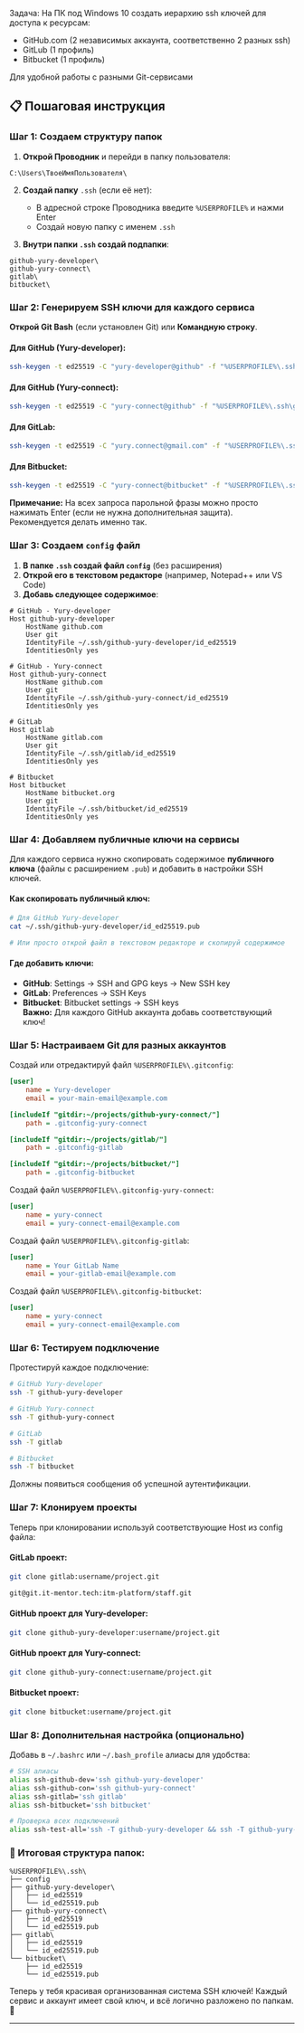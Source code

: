 Задача:
На ПК под Windows 10 создать иерархию ssh ключей для доступа к ресурсам:
- GitHub.com (2 независимых аккаунта, соответственно 2 разных ssh)
- GitLub (1 профиль)
- Bitbucket (1 профиль)

Для удобной работы с разными Git-сервисами

##   📋 Пошаговая инструкция

### Шаг 1: Создаем структуру папок
1. **Открой Проводник** и перейди в папку пользователя:
```text
C:\Users\ТвоеИмяПользователя\
```
  
2. **Создай папку** `.ssh` (если её нет):    
    - В адресной строке Проводника введите `%USERPROFILE%` и нажми Enter        
    - Создай новую папку с именем `.ssh`

3. **Внутри папки `.ssh` создай подпапки**:
```text
github-yury-developer\
github-yury-connect\  
gitlab\
bitbucket\
```

### Шаг 2: Генерируем SSH ключи для каждого сервиса
**Открой Git Bash** (если установлен Git) или **Командную строку**.
#### Для GitHub (**Yury-developer**):
```bash
ssh-keygen -t ed25519 -C "yury-developer@github" -f "%USERPROFILE%\.ssh\github-yury-developer\id_ed25519"
```
#### Для GitHub (**Yury-connect**):
```bash
ssh-keygen -t ed25519 -C "yury-connect@github" -f "%USERPROFILE%\.ssh\github-yury-connect\id_ed25519"
```
#### Для GitLab:
```bash
ssh-keygen -t ed25519 -C "yury.connect@gmail.com" -f "%USERPROFILE%\.ssh\gitlab\id_ed25519"
```
#### Для Bitbucket:
```bash
ssh-keygen -t ed25519 -C "yury-connect@bitbucket" -f "%USERPROFILE%\.ssh\bitbucket\id_ed25519"
```

**Примечание:** На всех запроса парольной фразы можно просто нажимать Enter (если не нужна дополнительная защита). Рекомендуется делать именно так.

### Шаг 3: Создаем `config` файл
1. **В папке `.ssh` создай файл `config`** (без расширения)    
2. **Открой его в текстовом редакторе** (например, Notepad++ или VS Code)    
3. **Добавь следующее содержимое**:    
```config
# GitHub - Yury-developer
Host github-yury-developer
    HostName github.com
    User git
    IdentityFile ~/.ssh/github-yury-developer/id_ed25519
    IdentitiesOnly yes

# GitHub - Yury-connect  
Host github-yury-connect
    HostName github.com
    User git
    IdentityFile ~/.ssh/github-yury-connect/id_ed25519
    IdentitiesOnly yes

# GitLab
Host gitlab
    HostName gitlab.com
    User git
    IdentityFile ~/.ssh/gitlab/id_ed25519
    IdentitiesOnly yes

# Bitbucket
Host bitbucket
    HostName bitbucket.org
    User git
    IdentityFile ~/.ssh/bitbucket/id_ed25519
    IdentitiesOnly yes
```

### Шаг 4: Добавляем публичные ключи на сервисы
Для каждого сервиса нужно скопировать содержимое **публичного ключа** (файлы с расширением `.pub`) и добавить в настройки SSH ключей.

#### Как скопировать публичный ключ:
```bash
# Для GitHub Yury-developer
cat ~/.ssh/github-yury-developer/id_ed25519.pub

# Или просто открой файл в текстовом редакторе и скопируй содержимое
```

#### Где добавить ключи:
- **GitHub**: Settings → SSH and GPG keys → New SSH key    
- **GitLab**: Preferences → SSH Keys    
- **Bitbucket**: Bitbucket settings → SSH keys   
**Важно:** Для каждого GitHub аккаунта добавь соответствующий ключ!

### Шаг 5: Настраиваем Git для разных аккаунтов
Создай или отредактируй файл `%USERPROFILE%\.gitconfig`:
```ini
[user]
    name = Yury-developer
    email = your-main-email@example.com

[includeIf "gitdir:~/projects/github-yury-connect/"]
    path = .gitconfig-yury-connect

[includeIf "gitdir:~/projects/gitlab/"]
    path = .gitconfig-gitlab

[includeIf "gitdir:~/projects/bitbucket/"]
    path = .gitconfig-bitbucket
```

Создай файл `%USERPROFILE%\.gitconfig-yury-connect`:
```ini
[user]
    name = yury-connect
    email = yury-connect-email@example.com
```

Создай файл `%USERPROFILE%\.gitconfig-gitlab`:
```ini
[user]
    name = Your GitLab Name
    email = your-gitlab-email@example.com
```

Создай файл `%USERPROFILE%\.gitconfig-bitbucket`:
```ini
[user]
    name = yury-connect
    email = yury-connect-email@example.com
```

### Шаг 6: Тестируем подключение
Протестируй каждое подключение:
```bash
# GitHub Yury-developer
ssh -T github-yury-developer

# GitHub Yury-connect
ssh -T github-yury-connect

# GitLab
ssh -T gitlab

# Bitbucket
ssh -T bitbucket
```
Должны появиться сообщения об успешной аутентификации.

### Шаг 7: Клонируем проекты
Теперь при клонировании используй соответствующие Host из config файла:

#### GitLab проект:
```bash
git clone gitlab:username/project.git
```

```bash
git@git.it-mentor.tech:itm-platform/staff.git
```

#### GitHub проект для Yury-developer:
```bash
git clone github-yury-developer:username/project.git
```

#### GitHub проект для Yury-connect:
```bash
git clone github-yury-connect:username/project.git
```

#### Bitbucket проект:
```bash
git clone bitbucket:username/project.git
```

### Шаг 8: Дополнительная настройка (опционально)
Добавь в `~/.bashrc` или `~/.bash_profile` алиасы для удобства:
```bash
# SSH алиасы
alias ssh-github-dev='ssh github-yury-developer'
alias ssh-github-con='ssh github-yury-connect'
alias ssh-gitlab='ssh gitlab'
alias ssh-bitbucket='ssh bitbucket'

# Проверка всех подключений
alias ssh-test-all='ssh -T github-yury-developer && ssh -T github-yury-connect && ssh -T gitlab && ssh -T bitbucket'
```

### 🎯 Итоговая структура папок:
```text
%USERPROFILE%\.ssh\
├── config
├── github-yury-developer\
│   ├── id_ed25519
│   └── id_ed25519.pub
├── github-yury-connect\
│   ├── id_ed25519
│   └── id_ed25519.pub
├── gitlab\
│   ├── id_ed25519
│   └── id_ed25519.pub
└── bitbucket\
    ├── id_ed25519
    └── id_ed25519.pub
```

Теперь у тебя красивая организованная система SSH ключей! Каждый сервис и аккаунт имеет свой ключ, и всё логично разложено по папкам. 🚀

---
